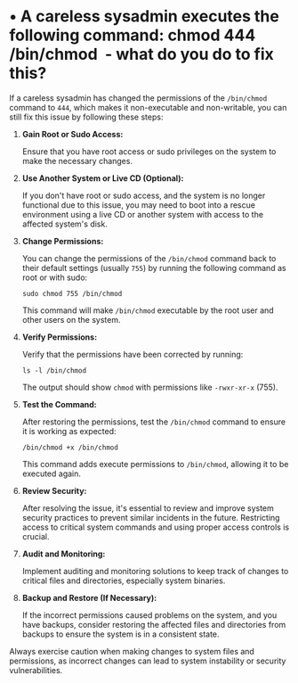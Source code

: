 # • A careless sysadmin executes the following command: chmod 444 /bin/chmod  - what do you do to fix this?

If a careless sysadmin has changed the permissions of the `/bin/chmod` command to `444`, which makes it non-executable and non-writable, you can still fix this issue by following these steps:

1. **Gain Root or Sudo Access:**
    
    Ensure that you have root access or sudo privileges on the system to make the necessary changes.
    
2. **Use Another System or Live CD (Optional):**
    
    If you don't have root or sudo access, and the system is no longer functional due to this issue, you may need to boot into a rescue environment using a live CD or another system with access to the affected system's disk.
    
3. **Change Permissions:**
    
    You can change the permissions of the `/bin/chmod` command back to their default settings (usually `755`) by running the following command as root or with sudo:
    
    ```
    sudo chmod 755 /bin/chmod
    
    ```
    
    This command will make `/bin/chmod` executable by the root user and other users on the system.
    
4. **Verify Permissions:**
    
    Verify that the permissions have been corrected by running:
    
    ```
    ls -l /bin/chmod
    
    ```
    
    The output should show `chmod` with permissions like `-rwxr-xr-x` (755).
    
5. **Test the Command:**
    
    After restoring the permissions, test the `/bin/chmod` command to ensure it is working as expected:
    
    ```
    /bin/chmod +x /bin/chmod
    
    ```
    
    This command adds execute permissions to `/bin/chmod`, allowing it to be executed again.
    
6. **Review Security:**
    
    After resolving the issue, it's essential to review and improve system security practices to prevent similar incidents in the future. Restricting access to critical system commands and using proper access controls is crucial.
    
7. **Audit and Monitoring:**
    
    Implement auditing and monitoring solutions to keep track of changes to critical files and directories, especially system binaries.
    
8. **Backup and Restore (If Necessary):**
    
    If the incorrect permissions caused problems on the system, and you have backups, consider restoring the affected files and directories from backups to ensure the system is in a consistent state.
    

Always exercise caution when making changes to system files and permissions, as incorrect changes can lead to system instability or security vulnerabilities.
